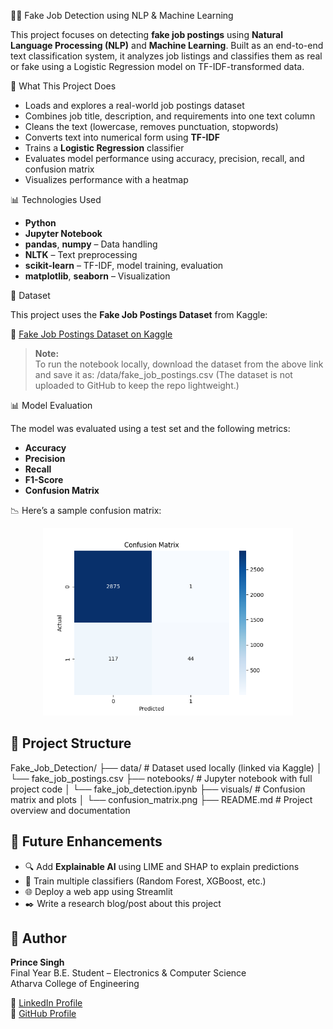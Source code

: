 🕵️‍♂️ Fake Job Detection using NLP & Machine Learning

This project focuses on detecting **fake job postings** using **Natural Language Processing (NLP)** and **Machine Learning**. Built as an end-to-end text classification system, it analyzes job listings and classifies them as real or fake using a Logistic Regression model on TF-IDF-transformed data.



🚀 What This Project Does

- Loads and explores a real-world job postings dataset
- Combines job title, description, and requirements into one text column
- Cleans the text (lowercase, removes punctuation, stopwords)
- Converts text into numerical form using **TF-IDF**
- Trains a **Logistic Regression** classifier
- Evaluates model performance using accuracy, precision, recall, and confusion matrix
- Visualizes performance with a heatmap



📊 Technologies Used

- **Python**
- **Jupyter Notebook**
- **pandas**, **numpy** – Data handling
- **NLTK** – Text preprocessing
- **scikit-learn** – TF-IDF, model training, evaluation
- **matplotlib**, **seaborn** – Visualization



🧪 Dataset

This project uses the **Fake Job Postings Dataset** from Kaggle:

🔗 [Fake Job Postings Dataset on Kaggle](https://www.kaggle.com/datasets/shivamb/real-or-fake-fake-jobposting-prediction)

> **Note:**  
To run the notebook locally, download the dataset from the above link and save it as: /data/fake_job_postings.csv
> (The dataset is not uploaded to GitHub to keep the repo lightweight.)



📊 Model Evaluation

The model was evaluated using a test set and the following metrics:

- **Accuracy**
- **Precision**
- **Recall**
- **F1-Score**
- **Confusion Matrix**

📉 Here’s a sample confusion matrix:

<p align="center">
  <img src="visuals/confusion_matrix.png" width="400"/>
</p>



## 📂 Project Structure

Fake_Job_Detection/
├── data/                    # Dataset used locally (linked via Kaggle)
│   └── fake_job_postings.csv
├── notebooks/               # Jupyter notebook with full project code
│   └── fake_job_detection.ipynb
├── visuals/                 # Confusion matrix and plots
│   └── confusion_matrix.png
├── README.md                # Project overview and documentation



## 🔮 Future Enhancements

- 🔍 Add **Explainable AI** using LIME and SHAP to explain predictions
- 🔁 Train multiple classifiers (Random Forest, XGBoost, etc.)
- 🌐 Deploy a web app using Streamlit
- ✒️ Write a research blog/post about this project



## 🙌 Author

**Prince Singh**  
Final Year B.E. Student – Electronics & Computer Science  
Atharva College of Engineering

📎 [LinkedIn Profile](https://www.linkedin.com/in/prince-singh-b35209368)  
📎 [GitHub Profile](https://github.com/Prince-SinghDS)

